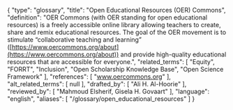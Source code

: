 {
    "type": "glossary",
    "title": "Open Educational Resources (OER) Commons",
    "definition": "OER Commons (with OER standing for open educational resources) is a freely accessible online library allowing teachers to create, share and remix educational resources. The goal of the OER movement is to stimulate “collaborative teaching and learning” ([https://www.oercommons.org/about](https://www.oercommons.org/about)) and provide high-quality educational resources that are accessible for everyone.",
    "related_terms": [
        "Equity",
        "FORRT",
        "Inclusion",
        "Open Scholarship Knowledge Base",
        "Open Science Framework"
    ],
    "references": [
        "www.oercommons.org"
    ],
    "alt_related_terms": [
        null
    ],
    "drafted_by": [
        "Ali H. Al-Hoorie"
    ],
    "reviewed_by": [
        "Mahmoud Elsherif, Gisela H. Govaart"
    ],
    "language": "english",
    "aliases": [
        "/glossary/open_educational_resources"
    ]
}